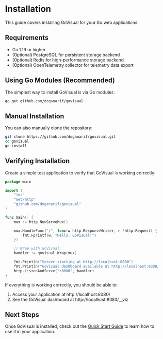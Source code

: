 # Installation

This guide covers installing GoVisual for your Go web applications.

## Requirements

- Go 1.19 or higher
- (Optional) PostgreSQL for persistent storage backend
- (Optional) Redis for high-performance storage backend
- (Optional) OpenTelemetry collector for telemetry data export

## Using Go Modules (Recommended)

The simplest way to install GoVisual is via Go modules:

```bash
go get github.com/doganarif/govisual
```

## Manual Installation

You can also manually clone the repository:

```bash
git clone https://github.com/doganarif/govisual.git
cd govisual
go install
```

## Verifying Installation

Create a simple test application to verify that GoVisual is working correctly:

```go
package main

import (
    "fmt"
    "net/http"
    "github.com/doganarif/govisual"
)

func main() {
    mux := http.NewServeMux()

    mux.HandleFunc("/", func(w http.ResponseWriter, r *http.Request) {
        fmt.Fprintf(w, "Hello, GoVisual!")
    })

    // Wrap with GoVisual
    handler := govisual.Wrap(mux)

    fmt.Println("Server starting at http://localhost:8080")
    fmt.Println("GoVisual dashboard available at http://localhost:8080/__viz")
    http.ListenAndServe(":8080", handler)
}
```

If everything is working correctly, you should be able to:

1. Access your application at http://localhost:8080/
2. See the GoVisual dashboard at http://localhost:8080/\_\_viz

## Next Steps

Once GoVisual is installed, check out the [Quick Start Guide](quick-start.md) to learn how to use it in your application.
